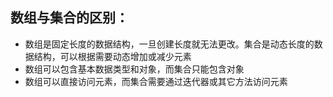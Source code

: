 ## 数组与集合的区别：
- 数组是固定长度的数据结构，一旦创建长度就无法更改。集合是动态长度的数据结构，可以根据需要动态增加或减少元素
- 数组可以包含基本数据类型和对象，而集合只能包含对象
- 数组可以直接访问元素，而集合需要通过迭代器或其它方法访问元素
